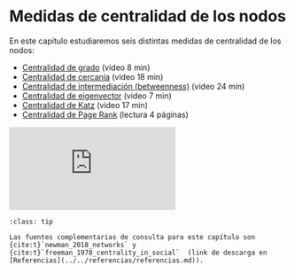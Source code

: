 # Medidas de centralidad de los nodos

En este capítulo estudiaremos seis distintas medidas de centralidad de los nodos:

- [Centralidad de grado](./centralidad_de_grado.md) (video 8 min)
- [Centralidad de cercanía](./centralidad_de_cercania.md) (video 18 min)
- [Centralidad de intermediación (betweenness)](./centralidad_de_intermediacion.md) (video 24 min)
- [Centralidad de eigenvector](./centralidad_de_eigenvector.md) (video 7 min)
- [Centralidad de Katz](./centralidad_de_katz) (video 17 min)
- [Centralidad de Page Rank](./centralidad_de_page_rank.md) (lectura 4 páginas)

<div class="iframe-container-out">
	<div class="iframe-container-in">
		<iframe src="https://www.youtube.com/embed/WQ9GV5R9xbQ" title="YouTube video player" frameborder="0" allow="accelerometer; autoplay; clipboard-write; encrypted-media; gyroscope; picture-in-picture" allowfullscreen></iframe>
	</div>
</div>

```{admonition} Referencias
:class: tip

Las fuentes complementarias de consulta para este capítulo son {cite:t}`newman_2018_networks` y {cite:t}`freeman_1978_centrality_in_social`  (link de descarga en [Referencias](../../referencias/referencias.md)).
```
